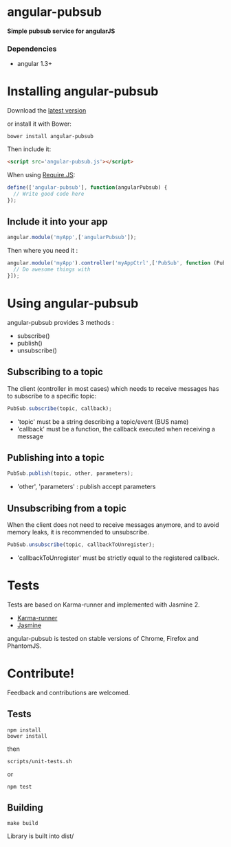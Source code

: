 angular-pubsub
==============

**Simple pubsub service for angularJS**

### Dependencies

* angular 1.3+

# Installing angular-pubsub

Download the [latest version](https://raw.github.com/glepretre/angular-pubsub/master/dist/angular-pubsub.js)

or install it with Bower:

    bower install angular-pubsub

Then include it:

```html
<script src='angular-pubsub.js'></script>
```

When using [Require.JS](http://requirejs.org/):

```javascript
define(['angular-pubsub'], function(angularPubsub) {
  // Write good code here
});
```

## Include it into your app

```javascript
angular.module('myApp',['angularPubsub']);
```

Then where you need it :

```javascript
angular.module('myApp').controller('myAppCtrl',['PubSub', function (Pubsub) {
  // Do awesome things with
}]);
```

# Using angular-pubsub

angular-pubsub provides 3 methods :
* subscribe()
* publish()
* unsubscribe()

## Subscribing to a topic

The client (controller in most cases) which needs to receive messages has to
subscribe to a specific topic:

```javascript
PubSub.subscribe(topic, callback);
```


- 'topic' must be a string describing a topic/event (BUS name)
- 'callback' must be a function, the callback executed when receiving a message

## Publishing into a topic

```javascript
PubSub.publish(topic, other, parameters);
```

- 'other', 'parameters' : publish accept parameters

## Unsubscribing from a topic

When the client does not need to receive messages anymore,
and to avoid memory leaks, it is recommended to unsubscribe.

```javascript
PubSub.unsubscribe(topic, callbackToUnregister);
```
- 'callbackToUnregister' must be strictly equal to the registered callback.

# Tests

Tests are based on Karma-runner and implemented with Jasmine 2.

* [Karma-runner](https://karma-runner.github.io/)
* [Jasmine](https://jasmine.github.io/)

angular-pubsub is tested on stable versions of Chrome, Firefox and PhantomJS.

# Contribute!

Feedback and contributions are welcomed.

## Tests

    npm install
    bower install

then

    scripts/unit-tests.sh

or

    npm test

## Building

    make build

Library is built into dist/

